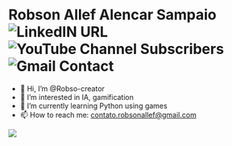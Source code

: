 # Robson Allef Alencar Sampaio ![LinkedIN URL](https://img.shields.io/twitter/url?color=gray&label=Linkedin&logo=LinkedIN&style=for-the-badge&url=https%3A%2F%2Fwww.linkedin.com%2Fin%2Frobson-allef%2F) ![YouTube Channel Subscribers](https://img.shields.io/youtube/channel/subscribers/UC3mzi3hI8avsZuv9kQXBJDw?logo=youtube&logoColor=red&style=for-the-badge) ![Gmail Contact](https://img.shields.io/badge/Gmail-D14836?style=for-the-badge&logo=gmail&logoColor=white)

- 👋 Hi, I’m @Robso-creator
- 👀 I’m interested in IA, gamification
- 🌱 I’m currently learning Python using games
- 📫 How to reach me: contato.robsonallef@gmail.com
<img align='center' src='https://github-readme-stats-six-smoky-25.vercel.app/api?username=Robso-creator&show_icons=true&hide_border=true'/>

